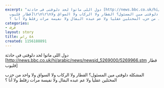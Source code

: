 ```yaml
---
excerpt: "دول اللى ماتوا لحد دلوقتى فى حادثة [http://news.bbc.co.uk/hi/arabic/news/newsid_5269000/5269966.stm
  قطار قليوب]\r\n\r\nالمشكلة دلوقتى مين المسئول؟ القطار ولا الركاب ولا السواق ولا
  واحد من حزب المختلين عقليا ولا عم عبده البقال ولا نفيسة مرات زقلط ولا أنا ؟"
categories:
- قرف
layout: story
title: ٥٨ راس
created: 1156188891
---
```

دول اللى ماتوا لحد دلوقتى فى حادثة [http://news.bbc.co.uk/hi/arabic/news/newsid_5269000/5269966.stm قطار قليوب]

المشكلة دلوقتى مين المسئول؟ القطار ولا الركاب ولا السواق ولا واحد من حزب المختلين عقليا ولا عم عبده البقال ولا نفيسة مرات زقلط ولا أنا ؟

